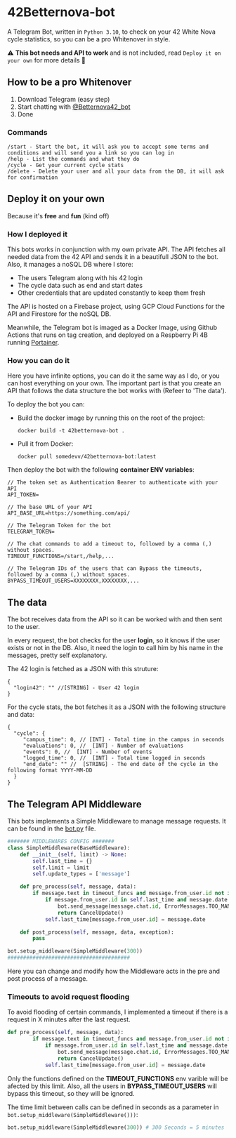 # 42Betternova-bot
A Telegram Bot, written in ```Python 3.10```, to check on your 42 White Nova cycle statistics, so you can be a pro Whitenover in style.

:warning: **This bot needs and API to work** and is not included, read ```Deploy it on your own``` for more details 🙂

## How to be a pro Whitenover

1. Download Telegram (easy step)
2. Start chatting with [@Betternova42_bot](https://t.me/Betternova42_bot)
3. Done

### Commands
```
/start - Start the bot, it will ask you to accept some terms and conditions and will send you a link so you can log in
/help - List the commands and what they do
/cycle - Get your current cycle stats
/delete - Delete your user and all your data from the DB, it will ask for confirmation
```

## Deploy it on your own
Because it's **free** and **fun** (kind off)

### How I deployed it
This bots works in conjunction with my own private API. The API fetches all needed data from the 42 API and sends it in a beautifull JSON to the bot. Also, it manages a noSQL DB where I store:

- The users Telegram along with his 42 login
- The cycle data such as end and start dates
- Other credentials that are updated constantly to keep them fresh

The API is hosted on a Firebase project, using GCP Cloud Functions for the API and Firestore for the noSQL DB.

Meanwhile, the Telegram bot is imaged as a Docker Image, using Github Actions that runs on tag creation, and deployed on a Respberry Pi 4B running [Portainer](https://www.portainer.io/).

### How you can do it
Here you have infinite options, you can do it the same way as I do, or you can host everything on your own. The important part is that you create an API that follows the data structure the bot works with (Refeer to 'The data').

To deploy the bot you can:
- Build the docker image by running this on the root of the project:

  ``` docker build -t 42betternova-bot . ```

- Pull it from Docker:

  ``` docker pull somedevv/42betternova-bot:latest ```

Then deploy the bot with the following **container ENV variables**:
```
// The token set as Authentication Bearer to authenticate with your API
API_TOKEN=

// The base URL of your API
API_BASE_URL=https://something.com/api/

// The Telegram Token for the bot
TELEGRAM_TOKEN=

// The chat commands to add a timeout to, followed by a comma (,) without spaces.
TIMEOUT_FUNCTIONS=/start,/help,...

// The Telegram IDs of the users that can Bypass the timeouts, followed by a comma (,) without spaces.
BYPASS_TIMEOUT_USERS=XXXXXXXX,XXXXXXXX,...
```

## The data
The bot receives data from the API so it can be worked with and then sent to the user.

In every request, the bot checks for the user **login**, so it knows if the user exists or not in the DB. Also, it need the login to call him by his name in the messages, pretty self explanatory.

The 42 login is fetched as a JSON with this struture:
``` JS
{
  "login42": "" //[STRING] - User 42 login
}
```

For the cycle stats, the bot fetches it as a JSON with the following structure and data:
``` JS
{
  "cycle": {
     "campus_time": 0, // [INT] - Total time in the campus in seconds
     "evaluations": 0, //  [INT] - Number of evaluations 
     "events": 0, //  [INT] - Number of events 
     "logged_time": 0, //  [INT] - Total time logged in seconds
     "end_date": "" //  [STRING] - The end date of the cycle in the following format YYYY-MM-DD
  }
}

```

## The Telegram API Middleware
This bots implements a Simple Middleware to manage message requests. It can be found in the [bot.py](https://github.com/somedevv/42Betternova-bot/blob/main/bot.py) file.

``` Python 3.10
####### MIDDLEWARES CONFIG #######
class SimpleMiddleware(BaseMiddleware):
    def __init__(self, limit) -> None:
        self.last_time = {}
        self.limit = limit
        self.update_types = ['message']

    def pre_process(self, message, data):
        if message.text in timeout_funcs and message.from_user.id not in no_timeout_users:
            if message.from_user.id in self.last_time and message.date - self.last_time[message.from_user.id] < self.limit:
                bot.send_message(message.chat.id, ErrorMessages.TOO_MANY_REQUESTS.format(int((self.limit - (message.date - self.last_time[message.from_user.id])) / 60), int((self.limit - (message.date - self.last_time[message.from_user.id])) % 60)), parse_mode='HTML')
                return CancelUpdate()
            self.last_time[message.from_user.id] = message.date

    def post_process(self, message, data, exception):
        pass

bot.setup_middleware(SimpleMiddleware(300))
#######################################
```

Here you can change and modify how the Middleware acts in the pre and post process of a message.

### Timeouts to avoid request flooding
To avoid flooding of certain commands, I implemented a timeout if there is a request in X minutes after the last request.

``` Python 3.10
def pre_process(self, message, data):
        if message.text in timeout_funcs and message.from_user.id not in no_timeout_users:
            if message.from_user.id in self.last_time and message.date - self.last_time[message.from_user.id] < self.limit:
                bot.send_message(message.chat.id, ErrorMessages.TOO_MANY_REQUESTS.format(int((self.limit - (message.date - self.last_time[message.from_user.id])) / 60), int((self.limit - (message.date - self.last_time[message.from_user.id])) % 60)), parse_mode='HTML')
                return CancelUpdate()
            self.last_time[message.from_user.id] = message.date
```

Only the functions defined on the **TIMEOUT_FUNCTIONS** env varible will be afected by this limit. Also, all the users in **BYPASS_TIMEOUT_USERS** will bypass this timeout, so they will be ignored.

The time limit between calls can be defined in seconds as a parameter in ```bot.setup_middleware(SimpleMiddleware()))```:

``` Python 3.10
bot.setup_middleware(SimpleMiddleware(300)) # 300 Seconds = 5 minutes
```
